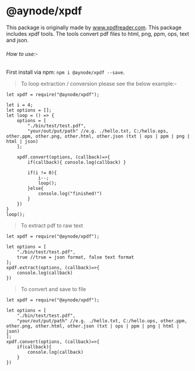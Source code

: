 # @aynode/xpdf
This package is originally made by www.xpdfreader.com. This package includes xpdf tools. The tools convert pdf files to html, png, ppm, ops, text and json.

###### How to use:-
First install via npm: `npm i @aynode/xpdf --save`.

> To loop extraction / conversion please see the below example:-
```
let xpdf = require("@aynode/xpdf");

let i = 4;
let options = [];
let loop = () => {
    options = [
        "./bin/test/test.pdf",
        "your/out/put/path" //e.g. ./hello.txt, C:/hello.ops, other.ppm, other.png, other.html, other.json (txt | ops | ppm | png | html | json)
    ];

    xpdf.convert(options, (callback)=>{
        if(callback){ console.log(callback) }

        if(i != 0){
            i--;
            loop();
        }else{
            console.log("finished!")
        }
    })
}
loop();
```

> To extract pdf to raw text
```
let xpdf = require("@aynode/xpdf");

let options = [
    "./bin/test/test.pdf",
    true //true = json format, false text format
];
xpdf.extract(options, (callback)=>{
    console.log(callback)
})
```

> To convert and save to file
```
let xpdf = require("@aynode/xpdf");

let options = [
    "./bin/test/test.pdf",
    "your/out/put/path" //e.g. ./hello.txt, C:/hello.ops, other.ppm, other.png, other.html, other.json (txt | ops | ppm | png | html | json)
];
xpdf.convert(options, (callback)=>{
    if(callback){
        console.log(callback)
    }
})
```
